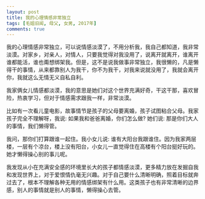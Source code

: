 ```yaml
---
layout: post
title: 我的心理情感非常独立
tags: [毛姐旧闻, 母父, 女男, 2017年]
comments: true
---
```


我的心理情感非常独立，可以说情感淡漠了，不用分析我，我自己都知道，我非常淡漠。对家乡，对亲人，对情人，只要我觉得对我没用了，说离开就离开，谁离开谁都能活，谁也甭想绑架我。但是，这不是说我做事非常独立，我很懒的，凡是懒得干的事情，从来都靠别人为我干，你不为我干，对我来说就没用了，我就会离开你，我就这么无情无义自私自利。

我家俩女儿情感都淡漠，我的意思是她们对这个世界充满好奇，干这干那，喜欢冒险，热衷学习，但对于情感需求跟我一样，非常淡漠。

比如有一次看儿童电影，故事情节是孩子的父母要离婚，孩子试图粘合父母。我家孩子完全不理解呀，我说: 如果我和爸爸离婚，你们怎么做? 她们说: 那是你们大人的事情，我们懒得管。

我问，那你们打算跟谁一起住。我小女儿说: 谁有大阳台我跟谁住。因为我家两层楼，一层有个凉台，楼上没有阳台，小女儿一直觉得住在高楼有个阳台挺好玩的。她才懒得操心别的事儿呢。

我发现从小在充满安全感的环境里长大的孩子都情感淡漠，更多精力放在发掘自我和发现世界上，对于爱恨情仇毫无兴趣。对于自己要什么清晰明确，照着目标就奔过去了，根本不理解各种无用的情感绑架有什么用。这类孩子也有非常清晰的边界感，别人的事情就是别人的事情，懒得操心去管。

